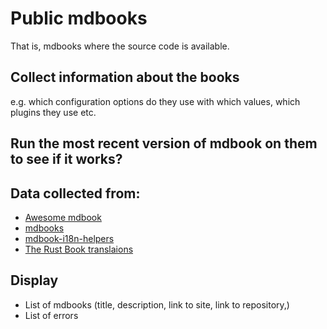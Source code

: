 # Public mdbooks

That is, mdbooks where the source code is available.

## Collect information about the books

e.g. which configuration options do they use with which values, which plugins they use etc.


## Run the most recent version of mdbook on them to see if it works?

## Data collected from:

* [Awesome mdbook](https://github.com/softprops/awesome-mdbook)
* [mdbooks](https://github.com/search?o=desc&q=mdbook&s=stars&type=Repositories)
* [mdbook-i18n-helpers](https://github.com/google/mdbook-i18n-helpers)
* [The Rust Book translaions](https://doc.rust-lang.org/stable/book/appendix-06-translation.html)

## Display

* List of mdbooks (title, description, link to site, link to repository,)
* List of errors
